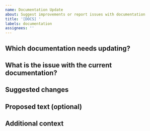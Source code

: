 ```yaml
---
name: Documentation Update
about: Suggest improvements or report issues with documentation
title: '[DOCS] '
labels: documentation
assignees: ''
---
```


## Which documentation needs updating?
<!-- Specify the location of the documentation (URL, file path, etc.) -->

## What is the issue with the current documentation?
<!-- Is it missing, unclear, incorrect, outdated, etc.? -->

## Suggested changes
<!-- Describe what changes are needed and why -->

## Proposed text (optional)
<!-- If you have specific wording to suggest, include it here -->

## Additional context
<!-- Add any other context or screenshots about the documentation request here --> 